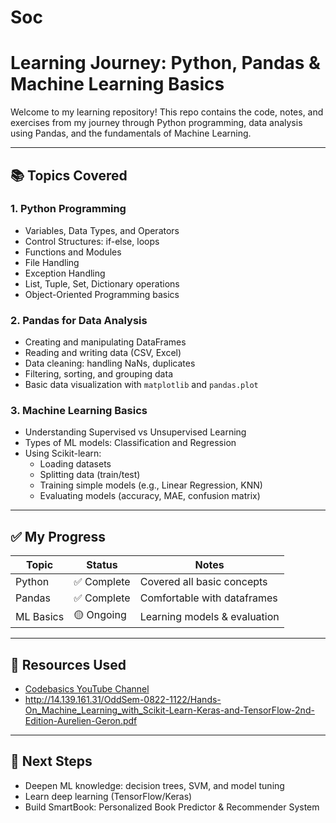# Soc
# Learning Journey: Python, Pandas & Machine Learning Basics

Welcome to my learning repository! This repo contains the code, notes, and exercises from my journey through Python programming, data analysis using Pandas, and the fundamentals of Machine Learning.

---

## 📚 Topics Covered

### 1. **Python Programming**
- Variables, Data Types, and Operators
- Control Structures: if-else, loops
- Functions and Modules
- File Handling
- Exception Handling
- List, Tuple, Set, Dictionary operations
- Object-Oriented Programming basics

### 2. **Pandas for Data Analysis**
- Creating and manipulating DataFrames
- Reading and writing data (CSV, Excel)
- Data cleaning: handling NaNs, duplicates
- Filtering, sorting, and grouping data
- Basic data visualization with `matplotlib` and `pandas.plot`

### 3. **Machine Learning Basics**
- Understanding Supervised vs Unsupervised Learning
- Types of ML models: Classification and Regression
- Using Scikit-learn:
  - Loading datasets
  - Splitting data (train/test)
  - Training simple models (e.g., Linear Regression, KNN)
  - Evaluating models (accuracy, MAE, confusion matrix)

---
## ✅ My Progress

| Topic         | Status     | Notes                        |
|---------------|------------|------------------------------|
| Python        | ✅ Complete | Covered all basic concepts   |
| Pandas        | ✅ Complete | Comfortable with dataframes  |
| ML Basics     | 🟡 Ongoing  | Learning models & evaluation |

---

## 🔗 Resources Used

- [Codebasics YouTube Channel](https://www.youtube.com/c/codebasics)
- http://14.139.161.31/OddSem-0822-1122/Hands-On_Machine_Learning_with_Scikit-Learn-Keras-and-TensorFlow-2nd-Edition-Aurelien-Geron.pdf
---

## 📌 Next Steps

- Deepen ML knowledge: decision trees, SVM, and model tuning
- Learn deep learning (TensorFlow/Keras)
- Build SmartBook: Personalized Book Predictor & Recommender System 
